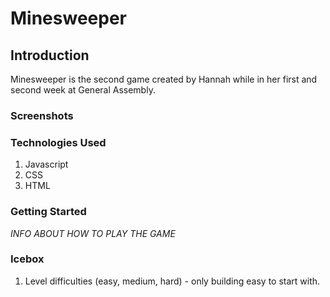 # Minesweeper

## Introduction

Minesweeper is the second game created by Hannah while in her first and second week at General Assembly. 

### Screenshots

### Technologies Used
1. Javascript
2. CSS
3. HTML

### Getting Started

*INFO ABOUT HOW TO PLAY THE GAME*

### Icebox
1. Level difficulties (easy, medium, hard) - only building easy to start with. 